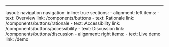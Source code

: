 ---
layout: navigation
navigation:
  inline: true
  sections:
    - alignment: left
      items:
        - text: Overview
          link: /components/buttons
        - text: Rationale
          link: /components/buttons/rationale
        - text: Accessibility
          link: /components/buttons/accessibility
        - text: Discussion
          link: /components/buttons/discussion
    - alignment: right
      items:
        - text: Live demo
          link: /demo

